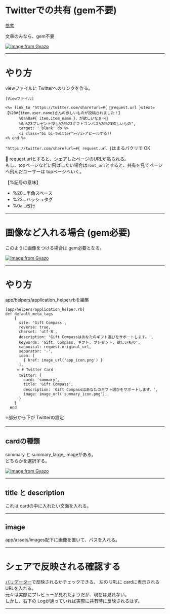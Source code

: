 # Twitterでの共有 (gem不要)
[参考](https://subaru-hello.hateblo.jp/entry/2021/09/02/224859)  

文章のみなら、gem不要

[![Image from Gyazo](https://i.gyazo.com/a847d9fac255fdebf8b1742af33cefcb.png)](https://gyazo.com/a847d9fac255fdebf8b1742af33cefcb)
***

# やり方
viewファイルに Twitterへのリンクを作る。
~~~
[Viewファイル]

<%= link_to "https://twitter.com/share?url=#{ 🩵request.url }&text=【%20#{item.user.name}さんの欲しいものが投稿されました！】
      %0a%0a#{ item.item_name }、が欲しいなぁ〜🎁
      %0a%23プレゼント探し%20%23ギフトコンパス%20%23欲しいもの",
      target: '_blank' do %>
      <i class="bi bi-twitter"></i>アピールする!!
<% end %>
~~~
`"https://twitter.com/share?url=#{ request.url }`はまるパクリで OK

🩵 request.urlとすると、シェアしたページのURLが貼られる。  
もし、topページなどに飛ばしたい場合は`root_url`とすると、共有を見てページへ飛んだユーザーは topページへいく。  

【%記号の意味】
- %20...半角スペース
- %23...ハッシュタグ
- %0a...改行
***

# 画像など入れる場合 (gem必要)
このように画像をつける場合は gem必要となる。

[![Image from Gyazo](https://i.gyazo.com/e0618afc01a0192a85f6211057d26b00.png)](https://gyazo.com/e0618afc01a0192a85f6211057d26b00)
***

# やり方
app/helpers/application_helper.rbを編集
~~~
[app/helpers/application_helper.rb]
def default_meta_tags
    {
      site: 'Gift Compass',
      reverse: true,
      charset: 'utf-8',
      description: 'Gift Compassはあなたのギフト選びをサポートします。',
      keywords: 'Gift, Compass, ギフト, プレゼント, 欲しいもの',
      canonical: request.original_url,
      separator: '☆',
      icon: [
        { href: image_url('app_icon.png') }
      ],
     ⭐️ # Twitter Card
      twitter: {
        card: 'summary',
        title: 'Gift Compass',
        description: 'Gift Compassはあなたのギフト選びをサポートします。',
        image: image_url('summary_icon.png'),
      }
    }
  end
~~~
⭐️部分から下が Twitterの設定
***

## cardの種類
summary と summary_large_imageがある。  
どちらかを選択する。

[![Image from Gyazo](https://i.gyazo.com/4984bc1364ebc9b667c416ca1e271090.png)](https://gyazo.com/4984bc1364ebc9b667c416ca1e271090)
***

## title と description
これは cardの中に入れたい文面を入れる。
***

## image
app/assets/images配下に画像を置いて、パスを入れる。
***

# シェアで反映される確認する
[バリデーター]([https://gift-compass.onrender.com/](https://cards-dev.twitter.com/validator))で反映されるかチェックできる。    
左の URLに cardに表示される URLを入れる。  
元々は実際にプレビューが見れたようだが、現在は見れない。    
しかし、右下の Logが通っていれば実際に共有時に反映されるはず。
***

